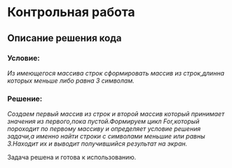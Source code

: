 # Контрольная работа
## Описание решения кода

### Условие:
*Из имеющегося массива строк сформировать массив из строк,длинна которых меньше либо равна 3 символам.*

### Решение:
*Создаем первый массив из строк и второй массив который принимает значения из первого,пока пустой.Формируем цикл For,который пороходит по первому массиву и определяет условие решения задачи,а именно найти строки с символами меньшие или равны 3.Находит их и выводит получившийся результат на экран.* 

Задача решена и готова к использованию.